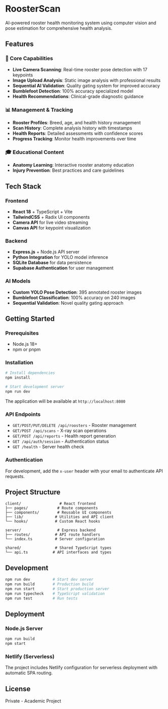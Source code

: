 # RoosterScan

AI-powered rooster health monitoring system using computer vision and pose estimation for comprehensive health analysis.

## Features

### 🎯 Core Capabilities
- **Live Camera Scanning**: Real-time rooster pose detection with 17 keypoints
- **Image Upload Analysis**: Static image analysis with professional results
- **Sequential AI Validation**: Quality gating system for improved accuracy
- **Bumblefoot Detection**: 100% accuracy specialized model
- **Health Recommendations**: Clinical-grade diagnostic guidance

### 📊 Management & Tracking
- **Rooster Profiles**: Breed, age, and health history management
- **Scan History**: Complete analysis history with timestamps
- **Health Reports**: Detailed assessments with confidence scores
- **Progress Tracking**: Monitor health improvements over time

### 🎓 Educational Content
- **Anatomy Learning**: Interactive rooster anatomy education
- **Injury Prevention**: Best practices and care guidelines

## Tech Stack

### Frontend
- **React 18** + TypeScript + Vite
- **TailwindCSS** + Radix UI components
- **Camera API** for live video streaming
- **Canvas API** for keypoint visualization

### Backend
- **Express.js** + Node.js API server
- **Python Integration** for YOLO model inference
- **SQLite Database** for data persistence
- **Supabase Authentication** for user management

### AI Models
- **Custom YOLO Pose Detection**: 395 annotated rooster images
- **Bumblefoot Classification**: 100% accuracy on 240 images
- **Sequential Validation**: Novel quality gating approach

## Getting Started

### Prerequisites
- Node.js 18+ 
- npm or pnpm

### Installation

```bash
# Install dependencies
npm install

# Start development server
npm run dev
```

The application will be available at `http://localhost:8080`

### API Endpoints

- `GET/POST/PUT/DELETE /api/roosters` - Rooster management
- `GET/POST /api/scans` - X-ray scan operations  
- `GET/POST /api/reports` - Health report generation
- `GET /api/auth/session` - Authentication status
- `GET /health` - Server health check

### Authentication

For development, add the `x-user` header with your email to authenticate API requests.

## Project Structure

```
client/                 # React frontend
├── pages/             # Route components
├── components/        # Reusable UI components
├── lib/              # Utilities and API client
└── hooks/            # Custom React hooks

server/                # Express backend
├── routes/           # API route handlers
└── index.ts          # Server configuration

shared/               # Shared TypeScript types
└── api.ts           # API interfaces and types
```

## Development

```bash
npm run dev          # Start dev server
npm run build        # Production build
npm run start        # Start production server
npm run typecheck    # TypeScript validation
npm run test         # Run tests
```

## Deployment

### Node.js Server
```bash
npm run build
npm start
```

### Netlify (Serverless)
The project includes Netlify configuration for serverless deployment with automatic SPA routing.

## License

Private - Academic Project
